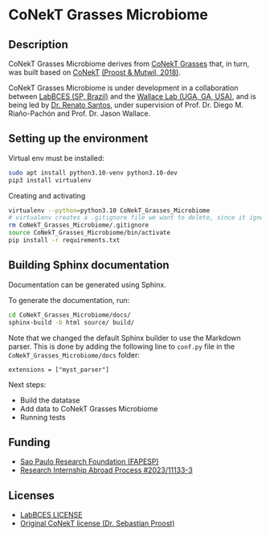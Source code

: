 # CoNekT Grasses Microbiome

## Description


CoNekT Grasses Microbiome derives from [CoNekT Grasses](https://github.com/labbces/conekt_grasses) that, in turn, was built based on [CoNekT](https://github.com/sepro/conekt) [(Proost & Mutwil, 2018)](https://academic.oup.com/nar/article/46/W1/W133/4990637).


CoNekT Grasses Microbiome is under development in a collaboration between [LabBCES (SP, Brazil)](https://labbces.cena.usp.br/) and the [Wallace Lab (UGA, GA, USA)](https://wallacelab.uga.edu/), and is being led by [Dr. Renato Santos](https://santosrac.netlify.app/), under supervision of Prof. Dr. Diego M. Riaño-Pachón and Prof. Dr. Jason Wallace.

## Setting up the environment

Virtual env must be installed:

```bash
sudo apt install python3.10-venv python3.10-dev
pip3 install virtualenv
```

Creating and activating

```bash
virtualenv --python=python3.10 CoNekT_Grasses_Microbiome
# virtualenv creates a .gitignore file we want to delete, since it ignores all changes in repository
rm CoNekT_Grasses_Microbiome/.gitignore
source CoNekT_Grasses_Microbiome/bin/activate
pip install -r requirements.txt
```

## Building Sphinx documentation


Documentation can be generated using Sphinx.

To generate the documentation, run:

```bash
cd CoNekT_Grasses_Microbiome/docs/
sphinx-build -b html source/ build/
```

Note that we changed the default Sphinx builder to use the Markdown parser. This is done by adding the following line to `conf.py` file in the `CoNekT_Grasses_Microbiome/docs` folder:

```
extensions = ["myst_parser"]
```

Next steps:

 * Build the datatase
 * Add data to CoNekT Grasses Microbiome
 * Running tests

## Funding


 * [Sao Paulo Research Foundation (FAPESP)](https://fapesp.br/)
  * [Research Internship Abroad Process #2023/11133-3](https://bv.fapesp.br/en/bolsas/212537/integrating-metataxonomics-and-host-transcriptomics-data-in-maize/)


## Licenses

 * [LabBCES LICENSE](LICENSE)
 * [Original CoNekT license (Dr. Sebastian Proost)](LICENSE_CoNekT.md)